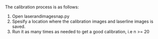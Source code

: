 The calibration process is as follows:
1. Open laserandimagesnap.py 
2. Spesify a location where the calibration images and laserline images is saved.
3. Run it as many times as needed to get a good calibration, i.e n >= 20
